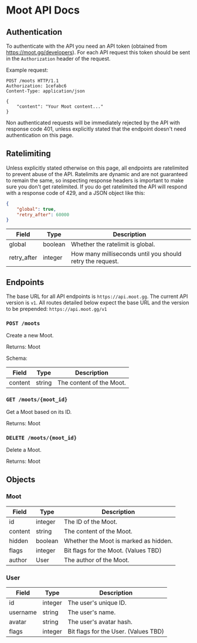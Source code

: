 # Moot API Docs

## Authentication

To authenticate with the API you need an API token (obtained from https://moot.gg/developers). For each API request this token should be sent in the `Authorization` header of the request.

Example request:
```
POST /moots HTTP/1.1
Authorization: 1cefabc6
Content-Type: application/json

{
    "content": "Your Moot content..."
}
```

Non authenticated requests will be immediately rejected by the API with response code 401, unless explicitly stated that the endpoint doesn't need authentication on this page.

## Ratelimiting

Unless explicitly stated otherwise on this page, all endpoints are ratelimited to prevent abuse of the API. Ratelimits are dynamic and are not guaranteed to remain the same, so inspecting response headers is important to make sure you don't get ratelimited. If you do get ratelimited the API will respond with a response code of 429, and a JSON object like this:

```json
{
    "global": true,
    "retry_after": 60000
}
```

| Field       | Type    | Description                                               |
|-------------|---------|-----------------------------------------------------------|
| global      | boolean | Whether the ratelimit is global.                          |
| retry_after | integer | How many milliseconds until you should retry the request. |

## Endpoints

The base URL for all API endpoints is `https://api.moot.gg`. The current API version is `v1`. All routes detailed below expect the base URL and the version to be prepended: `https://api.moot.gg/v1`

### `POST /moots`

Create a new Moot.

Returns: Moot

Schema:

| Field   | Type    | Description                           |
|---------|---------|---------------------------------------|
| content | string  | The content of the Moot.              |

### `GET /moots/{moot_id}`

Get a Moot based on its ID.

Returns: Moot

### `DELETE /moots/{moot_id}`

Delete a Moot.

Returns: Moot

## Objects

### Moot

| Field   | Type    | Description                           |
|---------|---------|---------------------------------------|
| id      | integer | The ID of the Moot.                   |
| content | string  | The content of the Moot.              |
| hidden  | boolean | Whether the Moot is marked as hidden. |
| flags   | integer | Bit flags for the Moot. (Values TBD)  |
| author  | User    | The author of the Moot.               |

### User

| Field    | Type    | Description                          |
|----------|---------|--------------------------------------|
| id       | integer | The user's unique ID.                |
| username | string  | The user's name.                     |
| avatar   | string  | The user's avatar hash.              |
| flags    | integer | Bit flags for the User. (Values TBD) |
